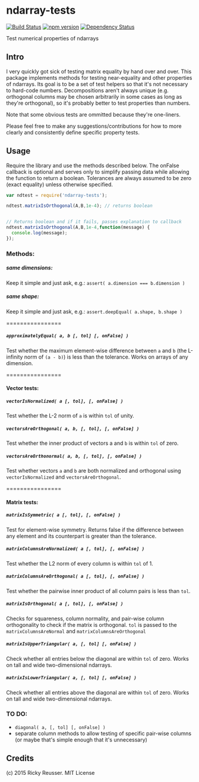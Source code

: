 # ndarray-tests

[![Build Status](https://travis-ci.org/scijs/ndarray-tests.svg)](https://travis-ci.org/scijs/ndarray-tests) [![npm version](https://badge.fury.io/js/ndarray-tests.svg)](http://badge.fury.io/js/ndarray-tests) [![Dependency Status](https://david-dm.org/scijs/ndarray-tests.svg)](https://david-dm.org/scijs/ndarray-tests)

Test numerical properties of ndarrays

## Intro

I very quickly got sick of testing matrix equality by hand over and over. This package implements methods for testing near-equality and other properties of ndarrays. Its goal is to be a set of test helpers so that it's not necessary to hard-code numbers. Decompositions aren't always unique (e.g. orthogonal columns may be chosen arbitrarily in some cases as long as they're orthogonal), so it's probably better to test properties than numbers.

Note that some obvious tests are ommitted because they're one-liners.

Please feel free to make any suggestions/contributions for how to more clearly and consistently define specific property tests.

## Usage

Require the library and use the methods described below. The onFalse callback is optional and serves only to simplify passing data while allowing the function to return a boolean. Tolerances are always assumed to be zero (exact equality) unless otherwise specified.

```javascript
var ndtest = require('ndarray-tests');

ndtest.matrixIsOrthogonal(A,B,1e-4); // returns boolean


// Returns boolean and if it fails, passes explanation to callback
ndtest.matrixIsOrthogonal(A,B,1e-4,function(message) {
  console.log(message);
});

```

### Methods:

##### same dimensions:
Keep it simple and just ask, e.g.: `assert( a.dimension === b.dimension )`

##### same shape:
Keep it simple and just ask, e.g.: `assert.deepEqual( a.shape, b.shape )`

================

##### `approximatelyEqual( a, b [, tol] [, onFalse] )`
Test whether the maximum element-wise difference between `a` and `b` (the L-infinity norm of `(a - b)`) is less than the tolerance. Works on arrays of any dimension.

================

#### Vector tests:

##### `vectorIsNormalized( a [, tol], [, onFalse] )`
Test whether the L-2 norm of `a` is within `tol` of unity. 

##### `vectorsAreOrthogonal( a, b, [, tol], [, onFalse] )`
Test whether the inner product of vectors a and `b` is within `tol` of zero. 

##### `vectorsAreOrthonormal( a, b, [, tol], [, onFalse] )`
Test whether vectors `a` and `b` are both normalized and orthogonal using `vectorIsNormalized` and `vectorsAreOrthogonal`.


================

#### Matrix tests:

##### `matrixIsSymmetric( a [, tol], [, onFalse] )`
Test for element-wise symmetry. Returns false if the difference between any element and its counterpart is greater than the tolerance.

##### `matrixColumnsAreNormalized( a [, tol], [, onFalse] )`
Test whether the L2 norm of every column is within `tol` of 1.

##### `matrixColumnsAreOrthogonal( a [, tol], [, onFalse] )`
Test whether the pairwise inner product of all column pairs is less than `tol`.

##### `matrixIsOrthogonal( a [, tol], [, onFalse] )`
Checks for squareness, column normality, and pair-wise column orthogonality to check if the matrix is orthogonal. `tol` is passed to the `matrixColumnsAreNormal` and `matrixColumnsAreOrthogonal`

##### `matrixIsUpperTriangular( a, [, tol] [, onFalse] )`
Check whether all entries below the diagonal are within `tol` of zero. Works on tall and wide two-dimensional ndarrays.

##### `matrixIsLowerTriangular( a, [, tol] [, onFalse] )`
Check whether all entries above the diagonal are within `tol` of zero. Works on tall and wide two-dimensional ndarrays.




### TO DO:

- `diagonal( a, [, tol] [, onFalse] )`
- separate column methods to allow testing of specific pair-wise columns (or maybe that's simple enough that it's unnecessary)



## Credits
(c) 2015 Ricky Reusser. MIT License
